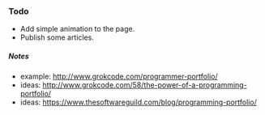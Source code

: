 ### Todo
- Add simple animation to the page.
- Publish some articles.

##### Notes
- example: http://www.grokcode.com/programmer-portfolio/
- ideas: http://www.grokcode.com/58/the-power-of-a-programming-portfolio/
- ideas: https://www.thesoftwareguild.com/blog/programming-portfolio/
